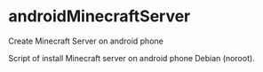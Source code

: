 # androidMinecraftServer
Create Minecraft Server on android phone

Script of  install Minecraft server on android phone Debian (noroot).

